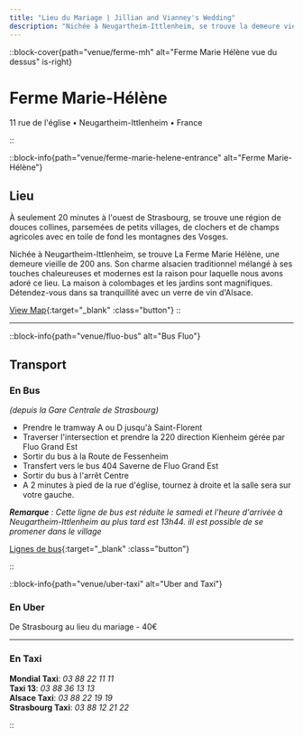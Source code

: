 ```yaml
---
title: "Lieu du Mariage | Jillian and Vianney's Wedding"
description: "Nichée à Neugartheim-Ittlenheim, se trouve la demeure vieille de 200 ans La Ferme Marie Hélène"
---
```


::block-cover{path="venue/ferme-mh" alt="Ferme Marie Hélène vue du dessus" is-right}

# Ferme Marie-Hélène

11 rue de l'église • Neugartheim-Ittlenheim • France

::

::block-info{path="venue/ferme-marie-helene-entrance" alt="Ferme Marie-Hélène"}

## Lieu

À seulement 20 minutes à l'ouest de Strasbourg, se trouve une région de douces collines, parsemées de petits villages, de clochers et de champs agricoles avec en toile de fond les montagnes des Vosges.

Nichée à Neugartheim-Ittlenheim, se trouve La Ferme Marie Hélène, une demeure vieille de 200 ans. Son charme alsacien traditionnel mélangé à ses touches chaleureuses et modernes est la raison pour laquelle nous avons adoré ce lieu. La maison à colombages et les jardins sont magnifiques. Détendez-vous dans sa tranquillité avec un verre de vin d'Alsace.

[View Map](https://goo.gl/maps/TAVeMhVtBJFygBRLA){:target="\_blank" :class="button"}
::

---

::block-info{path="venue/fluo-bus" alt="Bus Fluo"}

## Transport

### En Bus

_(depuis la Gare Centrale de Strasbourg)_

- Prendre le tramway A ou D jusqu'à Saint-Florent
- Traverser l'intersection et prendre la 220 direction Kienheim gérée par Fluo Grand Est
- Sortir du bus à la Route de Fessenheim
- Transfert vers le bus 404 Saverne de Fluo Grand Est
- Sortir du bus à l'arrêt Centre
- A 2 minutes à pied de la rue d'église, tournez à droite et la salle sera sur votre gauche.

_**Remarque** : Cette ligne de bus est réduite le samedi et l'heure d'arrivée à Neugartheim-Ittlenheim au plus tard est 13h44. iIl est possible de se promener dans le village_

[Lignes de bus](https://www.fluo.eu/){:target="\_blank" :class="button"}

::

::block-info{path="venue/uber-taxi" alt="Uber and Taxi"}

### En Uber

De Strasbourg au lieu du mariage - 40€

---

### En Taxi

**Mondial Taxi**: _03 88 22 11 11_\
**Taxi 13**: _03 88 36 13 13_\
**Alsace Taxi**: _03 88 22 19 19_\
**Strasbourg Taxi**: _03 88 12 21 22_

::
